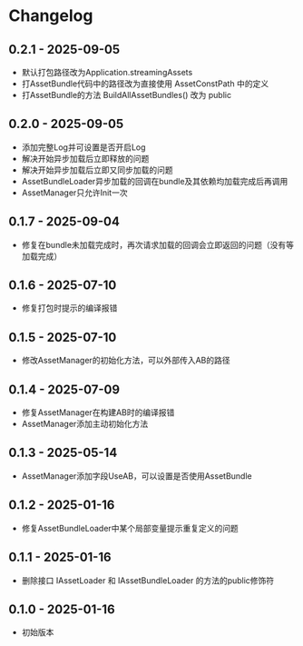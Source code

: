 # Changelog

## 0.2.1 - 2025-09-05
- 默认打包路径改为Application.streamingAssets
- 打AssetBundle代码中的路径改为直接使用 AssetConstPath 中的定义
- 打AssetBundle的方法 BuildAllAssetBundles() 改为 public

## 0.2.0 - 2025-09-05
- 添加完整Log并可设置是否开启Log
- 解决开始异步加载后立即释放的问题
- 解决开始异步加载后立即又同步加载的问题
- AssetBundleLoader异步加载的回调在bundle及其依赖均加载完成后再调用
- AssetManager只允许Init一次

## 0.1.7 - 2025-09-04
- 修复在bundle未加载完成时，再次请求加载的回调会立即返回的问题（没有等加载完成）

## 0.1.6 - 2025-07-10
- 修复打包时提示的编译报错

## 0.1.5 - 2025-07-10
- 修改AssetManager的初始化方法，可以外部传入AB的路径

## 0.1.4 - 2025-07-09
- 修复AssetManager在构建AB时的编译报错
- AssetManager添加主动初始化方法

## 0.1.3 - 2025-05-14
- AssetManager添加字段UseAB，可以设置是否使用AssetBundle

## 0.1.2 - 2025-01-16
- 修复AssetBundleLoader中某个局部变量提示重复定义的问题

## 0.1.1 - 2025-01-16
- 删除接口 IAssetLoader 和 IAssetBundleLoader 的方法的public修饰符

## 0.1.0 - 2025-01-16
- 初始版本
